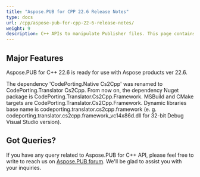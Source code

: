 ```yaml
---
title: "Aspose.PUB for CPP 22.6 Release Notes"
type: docs
url: /cpp/aspose-pub-for-cpp-22-6-release-notes/
weight: 9
description: C++ APIs to manipulate Publisher files. This page contains new features Aspose.PUB for C++, enhancement, and bug fixes in 2022, version 22.6.
---
```


## Major Features

Aspose.PUB for C++ 22.6 is ready for use with Aspose products ver 22.6.

The dependency 'CodePorting.Native Cs2Cpp' was renamed to CodePorting.Translator Cs2Cpp. From now on, the dependency Nuget package is CodePorting.Translator.Cs2Cpp.Framework. MSBuild and CMake targets are CodePorting.Translator.Cs2Cpp.Framework. Dynamic libraries base name is codeporting.translator.cs2cpp.framework (e. g. codeporting.translator.cs2cpp.framework_vc14x86d.dll for 32-bit Debug Visual Studio version).

## Got Queries?
If you have any query related to Aspose.PUB for C++ API, please feel free to write to reach us on [Aspose.PUB forum](https://forum.aspose.com/c/pub/). We'll be glad to assist you with your inquiries.
